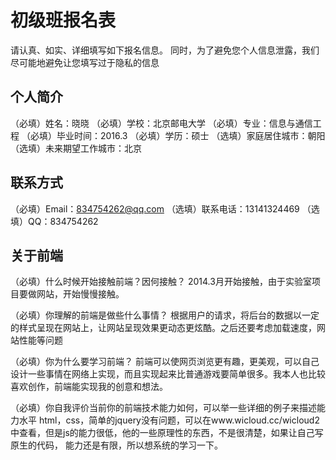 # 初级班报名表

请认真、如实、详细填写如下报名信息。
同时，为了避免您个人信息泄露，我们尽可能地避免让您填写过于隐私的信息

## 个人简介

（必填）姓名：晓晓
（必填）学校：北京邮电大学
（必填）专业：信息与通信工程
（必填）毕业时间：2016.3
（必填）学历：硕士
（选填）家庭居住城市：朝阳
（选填）未来期望工作城市：北京

## 联系方式

（必填）Email：834754262@qq.com
（选填）联系电话：13141324469
（选填）QQ：834754262

## 关于前端

（必填）什么时候开始接触前端？因何接触？
        2014.3月开始接触，由于实验室项目要做网站，开始慢慢接触。

（必填）你理解的前端是做些什么事情？
        根据用户的请求，将后台的数据以一定的样式呈现在网站上，让网站呈现效果更动态更炫酷。之后还要考虑加载速度，网站性能等问题
        
（必填）你为什么要学习前端？
        前端可以使网页浏览更有趣，更美观，可以自己设计一些事情在网络上实现，而且实现起来比普通游戏要简单很多。我本人也比较喜欢创作，前端能实现我的创意和想法。

（必填）你自我评价当前你的前端技术能力如何，可以举一些详细的例子来描述能力水平
        html，css，简单的jquery没有问题，可以在www.wicloud.cc/wicloud2中查看，但是js的能力很低，他的一些原理性的东西，不是很清楚，如果让自己写原生的代码，
        能力还是有限，所以想系统的学习一下。
